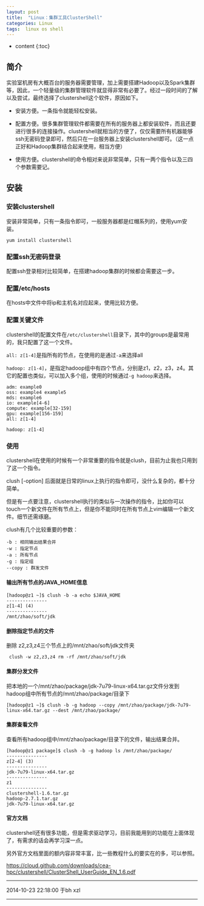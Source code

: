 ```yaml
---
layout: post
title:  "Linux：集群工具ClusterShell"
categories: Linux
tags:  linux os shell
---
```


* content
{:toc}

## 简介

实验室机房有大概百台的服务器需要管理，加上需要搭建Hadoop以及Spark集群等，因此，一个轻量级的集群管理软件就显得非常有必要了。经过一段时间的了解以及尝试，最终选择了clustershell这个软件，原因如下。

- 安装方便。一条指令就能轻松安装。

- 配置方便。很多集群管理软件都需要在所有的服务器上都安装软件，而且还要进行很多的连接操作。clustershell就相当的方便了，仅仅需要所有机器能够ssh无密码登录即可，然后只在一台服务器上安装clustershell即可。（这一点正好和Hadoop集群结合起来使用，相当方便）

- 使用方便。clustershell的命令相对来说非常简单，只有一两个指令以及三四个参数需要记。




## 安装

### 安装clustershell

安装非常简单，只有一条指令即可，一般服务器都是红帽系列的，使用yum安装。

```
yum install clustershell
```

### 配置ssh无密码登录

配置ssh登录相对比较简单，在搭建hadoop集群的时候都会需要这一步。

### 配置/etc/hosts

在hosts中文件中将ip和主机名对应起来，使用比较方便。

### 配置关键文件

clustershell的配置文件在`/etc/clustershell`目录下，其中的groups是最常用的，我只配置了这一个文件。

`all: z[1-4]`是指所有的节点，在使用的是通过`-a`来选择all

`hadoop: z[1-4]`，是指定hadoop组中有四个节点，分别是z1，z2，z3，z4。其它的配置也类似，可以加入多个组，使用的时候通过`-g hadoop`来选择。

```
adm: example0
oss: example4 example5
mds: example6
io: example[4-6]
compute: example[32-159]
gpu: example[156-159]
all: z[1-4]

hadoop: z[1-4]
```

### 使用

clustershell在使用的时候有一个非常重要的指令就是clush，目前为止我也只用到了这一个指令。

clush [-option] 后面就是日常的linux上执行的指令即可，没什么复杂的，都十分简单。

但是有一点要注意，clustershell执行的类似与一次操作的指令，比如你可以touch一个新文件在所有节点上，但是你不能同时在所有节点上vim编辑一个新文件。细节还需琢磨。

clush有几个比较重要的参数：

``` 
-b : 相同输出结果合并
-w : 指定节点
-a : 所有节点
-g : 指定组
--copy : 群发文件
```

#### 输出所有节点的JAVA_HOME信息

```
[hadoop@z1 ~]$ clush -b -a echo $JAVA_HOME
---------------
z[1-4] (4)
---------------
/mnt/zhao/soft/jdk
```

#### 删除指定节点的文件

删除 z2,z3,z4三个节点上的/mnt/zhao/soft/jdk文件夹

```
 clush -w z2,z3,z4 rm -rf /mnt/zhao/soft/jdk
```


#### 集群分发文件

把本地的一个/mnt/zhao/package/jdk-7u79-linux-x64.tar.gz文件分发到hadoop组中所有节点的/mnt/zhao/package/目录下

```
[hadoop@z1 ~]$ clush -b -g hadoop --copy /mnt/zhao/package/jdk-7u79-linux-x64.tar.gz --dest /mnt/zhao/package/
```

#### 集群查看文件

查看所有hadoop组中/mnt/zhao/package/目录下的文件，输出结果合并。

```
[hadoop@z1 package]$ clush -b -g hadoop ls /mnt/zhao/package/
---------------
z[2-4] (3)
---------------
jdk-7u79-linux-x64.tar.gz
---------------
z1
---------------
clustershell-1.6.tar.gz
hadoop-2.7.1.tar.gz
jdk-7u79-linux-x64.tar.gz
```

#### 官方文档

clustershell还有很多功能，但是需求驱动学习，目前我能用到的功能在上面体现了，有需求的话会再学习深一点。

另外官方文档里面的额内容非常丰富，比一些教程什么的要实在的多，可以参照。

https://cloud.github.com/downloads/cea-hpc/clustershell/ClusterShell_UserGuide_EN_1.6.pdf

***
2014-10-23 22:18:00 于bh xzl
***


